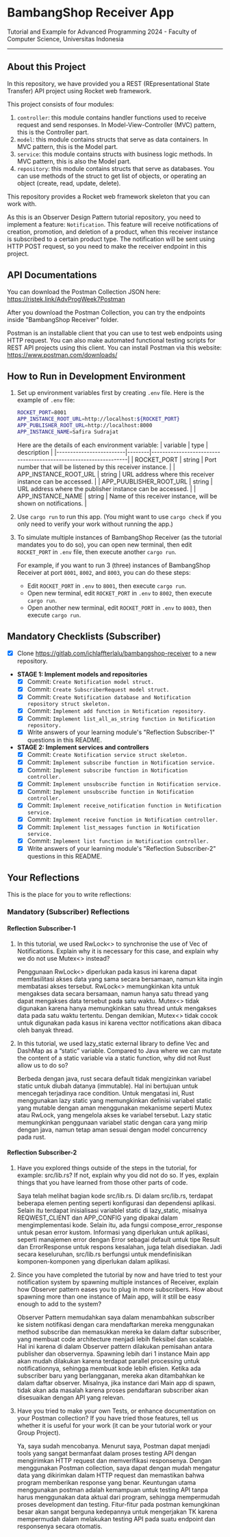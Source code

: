 # BambangShop Receiver App
Tutorial and Example for Advanced Programming 2024 - Faculty of Computer Science, Universitas Indonesia

---

## About this Project
In this repository, we have provided you a REST (REpresentational State Transfer) API project using Rocket web framework.

This project consists of four modules:
1.  `controller`: this module contains handler functions used to receive request and send responses.
    In Model-View-Controller (MVC) pattern, this is the Controller part.
2.  `model`: this module contains structs that serve as data containers.
    In MVC pattern, this is the Model part.
3.  `service`: this module contains structs with business logic methods.
    In MVC pattern, this is also the Model part.
4.  `repository`: this module contains structs that serve as databases.
    You can use methods of the struct to get list of objects, or operating an object (create, read, update, delete).

This repository provides a Rocket web framework skeleton that you can work with.

As this is an Observer Design Pattern tutorial repository, you need to implement a feature: `Notification`.
This feature will receive notifications of creation, promotion, and deletion of a product, when this receiver instance is subscribed to a certain product type.
The notification will be sent using HTTP POST request, so you need to make the receiver endpoint in this project.

## API Documentations

You can download the Postman Collection JSON here: https://ristek.link/AdvProgWeek7Postman

After you download the Postman Collection, you can try the endpoints inside "BambangShop Receiver" folder.

Postman is an installable client that you can use to test web endpoints using HTTP request.
You can also make automated functional testing scripts for REST API projects using this client.
You can install Postman via this website: https://www.postman.com/downloads/

## How to Run in Development Environment
1.  Set up environment variables first by creating `.env` file.
    Here is the example of `.env` file:
    ```bash
    ROCKET_PORT=8001
    APP_INSTANCE_ROOT_URL=http://localhost:${ROCKET_PORT}
    APP_PUBLISHER_ROOT_URL=http://localhost:8000
    APP_INSTANCE_NAME=Safira Sudrajat
    ```
    Here are the details of each environment variable:
    | variable                | type   | description                                                     |
    |-------------------------|--------|-----------------------------------------------------------------|
    | ROCKET_PORT             | string | Port number that will be listened by this receiver instance.    |
    | APP_INSTANCE_ROOT_URL   | string | URL address where this receiver instance can be accessed.       |
    | APP_PUUBLISHER_ROOT_URL | string | URL address where the publisher instance can be accessed.       |
    | APP_INSTANCE_NAME       | string | Name of this receiver instance, will be shown on notifications. |
2.  Use `cargo run` to run this app.
    (You might want to use `cargo check` if you only need to verify your work without running the app.)
3.  To simulate multiple instances of BambangShop Receiver (as the tutorial mandates you to do so),
    you can open new terminal, then edit `ROCKET_PORT` in `.env` file, then execute another `cargo run`.

    For example, if you want to run 3 (three) instances of BambangShop Receiver at port `8001`, `8002`, and `8003`, you can do these steps:
    -   Edit `ROCKET_PORT` in `.env` to `8001`, then execute `cargo run`.
    -   Open new terminal, edit `ROCKET_PORT` in `.env` to `8002`, then execute `cargo run`.
    -   Open another new terminal, edit `ROCKET_PORT` in `.env` to `8003`, then execute `cargo run`.

## Mandatory Checklists (Subscriber)
-   [x] Clone https://gitlab.com/ichlaffterlalu/bambangshop-receiver to a new repository.
-   **STAGE 1: Implement models and repositories**
    -   [x] Commit: `Create Notification model struct.`
    -   [x] Commit: `Create SubscriberRequest model struct.`
    -   [x] Commit: `Create Notification database and Notification repository struct skeleton.`
    -   [x] Commit: `Implement add function in Notification repository.`
    -   [x] Commit: `Implement list_all_as_string function in Notification repository.`
    -   [x] Write answers of your learning module's "Reflection Subscriber-1" questions in this README.
-   **STAGE 2: Implement services and controllers**
    -   [x] Commit: `Create Notification service struct skeleton.`
    -   [x] Commit: `Implement subscribe function in Notification service.`
    -   [x] Commit: `Implement subscribe function in Notification controller.`
    -   [x] Commit: `Implement unsubscribe function in Notification service.`
    -   [x] Commit: `Implement unsubscribe function in Notification controller.`
    -   [x] Commit: `Implement receive_notification function in Notification service.`
    -   [x] Commit: `Implement receive function in Notification controller.`
    -   [x] Commit: `Implement list_messages function in Notification service.`
    -   [x] Commit: `Implement list function in Notification controller.`
    -   [x] Write answers of your learning module's "Reflection Subscriber-2" questions in this README.

## Your Reflections
This is the place for you to write reflections:

### Mandatory (Subscriber) Reflections

#### Reflection Subscriber-1
1. In this tutorial, we used RwLock<> to synchronise the use of Vec of Notifications. Explain why it is necessary for this case, and explain why we do not use Mutex<> instead?

    Penggunaan RwLock<> diperlukan pada kasus ini karena dapat memfasilitasi akses data yang sama secara bersamaan, namun kita ingin membatasi akses tersebut. RwLock<> memungkinkan kita untuk mengakses data secara bersamaan, namun hanya satu thread yang dapat mengakses data tersebut pada satu waktu. Mutex<> tidak digunakan karena hanya memungkinkan satu thread untuk mengakses data pada satu waktu tertentu. Dengan demikian, Mutex<> tidak cocok untuk digunakan pada kasus ini karena vecttor notifications akan dibaca oleh banyak thread.

2. In this tutorial, we used lazy_static external library to define Vec and DashMap as a “static” variable. Compared to Java where we can mutate the content of a static variable via a static function, why did not Rust allow us to do so?

    Berbeda dengan java, rust secara default tidak mengizinkan variabel static untuk diubah datanya (immutable). Hal ini bertujuan untuk mencegah terjadinya race condition. Untuk mengatasi ini, Rust menggunakan lazy static yang memungkinkan definisi variabel static yang mutable dengan aman menggunakan mekanisme seperti Mutex atau RwLock, yang mengelola akses ke variabel tersebut. Lazy static memungkinkan penggunaan variabel static dengan cara yang mirip dengan java, namun tetap aman sesuai dengan model concurrency pada rust.

#### Reflection Subscriber-2
1. Have you explored things outside of the steps in the tutorial, for example: src/lib.rs? If not, explain why you did not do so. If yes, explain things that you have learned from those other parts of code.

    Saya telah melihat bagian kode src/lib.rs. Di dalam src/lib.rs, terdapat beberapa elemen penting seperti konfigurasi dan dependensi aplikasi. Selain itu terdapat inisialisasi variablel static di lazy_static, misalnya REQWEST_CLIENT dan APP_CONFIG yang dipakai dalam mengimplementasi kode. Selain itu, ada fungsi compose_error_response untuk pesan error kustom. Informasi yang diperlukan untuk aplikasi, seperti manajemen error dengan Error sebagai default untuk tipe Result dan ErrorResponse untuk respons kesalahan, juga telah disediakan. Jadi secara keseluruhan, src/lib.rs berfungsi untuk mendefinisikan komponen-komponen yang diperlukan dalam aplikasi.

2. Since you have completed the tutorial by now and have tried to test your notification system by spawning multiple instances of Receiver, explain how Observer pattern eases you to plug in more subscribers. How about spawning more than one instance of Main app, will it still be easy enough to add to the system?

    Observer Pattern memudahkan saya dalam menambahkan subscriber ke sistem notifikasi dengan cara mendaftarkan mereka menggunakan method subscribe dan memasukkan mereka ke dalam daftar subscriber, yang membuat code architecture menjadi lebih fleksibel dan scalable. Hal ini karena di dalam Observer pattern dilakukan pemisahan antara publisher dan observernya. Spawning lebih dari 1 instance Main app akan mudah dilakukan karena terdapat parallel processing untuk notificationnya, sehingga membuat kode lebih efisien. Ketika ada subscriber baru yang berlangganan, mereka akan ditambahkan ke dalam daftar observer. Misalnya, jika instance dari Main app di spawn, tidak akan ada masalah karena proses pendaftaran subscriber akan disesuaikan dengan API yang relevan.


3. Have you tried to make your own Tests, or enhance documentation on your Postman collection? If you have tried those features, tell us whether it is useful for your work (it can be your tutorial work or your Group Project).

    Ya, saya sudah mencobanya. Menurut saya, Postman dapat menjadi tools yang sangat bermanfaat dalam proses testing API dengan mengirimkan HTTP request dan memverifikasi responsenya. Dengan menggunakan Postman collection, saya dapat dengan mudah mengatur data yang dikirimkan dalam HTTP request dan memastikan bahwa program memberikan response yang benar. Keuntungan utama menggunakan postman adalah kemampuan untuk testing API tanpa harus menggunakan data aktual dari program, sehingga mempermudah proses development dan testing. Fitur-fitur pada postman kemungkinan besar akan sangat berguna kedepannya untuk mengerjakan TK karena mempermudah dalam melakukan testing API pada suatu endpoint dan responsenya secara otomatis.